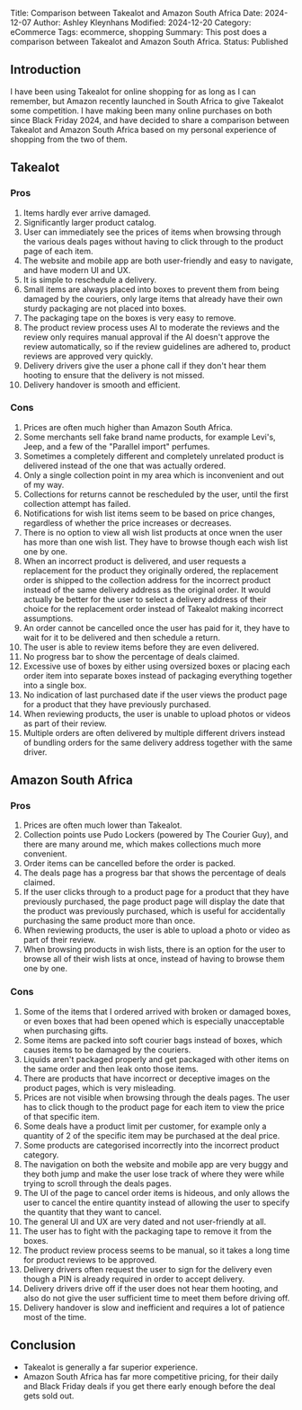 Title: Comparison between Takealot and Amazon South Africa
Date: 2024-12-07
Author: Ashley Kleynhans
Modified: 2024-12-20
Category: eCommerce
Tags: ecommerce, shopping
Summary: This post does a comparison between Takealot and
    Amazon South Africa.
Status: Published


## Introduction

I have been using Takealot for online shopping for as long
as I can remember, but Amazon recently launched in South Africa
to give Takealot some competition.  I have making been many online
purchases on both since Black Friday 2024, and have decided to
share a comparison between Takealot and Amazon South Africa
based on my personal experience of shopping from the two
of them.

## Takealot

### Pros

1.  Items hardly ever arrive damaged.
2.  Significantly larger product catalog.
3.  User can immediately see the prices of items when browsing
    through the various deals pages without having to click
    through to the product page of each item.
4.  The website and mobile app are both user-friendly
    and easy to navigate, and have modern UI and UX.
5.  It is simple to reschedule a delivery.
6.  Small items are always placed into boxes to prevent them
    from being damaged by the couriers, only large items
    that already have their own sturdy packaging are not
    placed into boxes.
7.  The packaging tape on the boxes is very easy to remove.
8.  The product review process uses AI to moderate the reviews
    and the review only requires manual approval if the AI
    doesn't approve the review automatically, so if the
    review guidelines are adhered to, product reviews are
    approved very quickly.
9.  Delivery drivers give the user a phone call if they
    don't hear them hooting to ensure that the delivery is
    not missed.
10. Delivery handover is smooth and efficient.

### Cons

1.  Prices are often much higher than Amazon South Africa.
2.  Some merchants sell fake brand name products, for example
    Levi's, Jeep, and a few of the "Parallel import"
    perfumes.
3.  Sometimes a completely different and completely unrelated
    product is delivered instead of the one that was actually
    ordered.
4.  Only a single collection point in my area which is inconvenient
    and out of my way.
5.  Collections for returns cannot be rescheduled by the user,
    until the first collection attempt has failed.
6.  Notifications for wish list items seem to be based on price
    changes, regardless of whether the price increases or decreases.
7.  There is no option to view all wish list products at once wnen
    the user has more than one wish list.  They have to browse
    though each wish list one by one.
8.  When an incorrect product is delivered, and user requests a
    replacement for the product they originally ordered, the
    replacement order is shipped to the collection address for
    the incorrect product instead of the same delivery address
    as the original order.  It would actually be better for
    the user to select a delivery address of their choice for
    the replacement order instead of Takealot making incorrect
    assumptions.
9.  An order cannot be cancelled once the user has paid for it,
    they have to wait for it to be delivered and then schedule
    a return.
10. The user is able to review items before they are even
    delivered.
11. No progress bar to show the percentage of deals claimed.
12. Excessive use of boxes by either using oversized boxes or
    placing each order item into separate boxes instead of
    packaging everything together into a single box.
13. No indication of last purchased date if the user views
    the product page for a product that they have previously
    purchased.
14. When reviewing products, the user is unable to upload
    photos or videos as part of their review.
15. Multiple orders are often delivered by multiple different
    drivers instead of bundling orders for the same delivery
    address together with the same driver.

## Amazon South Africa

### Pros

1. Prices are often much lower than Takealot.
2. Collection points use Pudo Lockers (powered by The Courier
   Guy), and there are many around me, which makes collections
   much more convenient.
3. Order items can be cancelled before the order is packed.
4. The deals page has a progress bar that shows the percentage
   of deals claimed.
5. If the user clicks through to a product page for a product
   that they have previously purchased, the page product page
   will display the date that the product was previously
   purchased, which is useful for accidentally purchasing the
   same product more than once.
6. When reviewing products, the user is able to upload a photo
   or video as part of their review.
7. When browsing products in wish lists, there is an option for
   the user to browse all of their wish lists at once, instead
   of having to browse them one by one.

### Cons

1.  Some of the items that I ordered arrived with
    broken or damaged boxes, or even boxes that had been opened
    which is especially unacceptable when purchasing gifts.
2.  Some items are packed into soft courier bags instead of
    boxes, which causes items to be damaged by the couriers.
3.  Liquids aren't packaged properly and get packaged with
    other items on the same order and then leak onto those
    items.
4.  There are products that have incorrect or deceptive images
    on the product pages, which is very misleading.
5.  Prices are not visible when browsing through the deals
    pages.  The user has to click though to the product page
    for each item to view the price of that specific item.
6.  Some deals have a product limit per customer, for example
    only a quantity of 2 of the specific item may be purchased
    at the deal price.
7.  Some products are categorised incorrectly into the incorrect
    product category.
8.  The navigation on both the website and mobile app are very
    buggy and they both jump and make the user lose track of
    where they were while trying to scroll through the 
    deals pages.
9.  The UI of the page to cancel order items is hideous,
    and only allows the user to cancel the entire quantity
    instead of allowing the user to specify the quantity that
    they want to cancel.
10. The general UI and UX are very dated and not user-friendly
    at all.
11. The user has to fight with the packaging tape to remove it
    from the boxes.
12. The product review process seems to be manual, so it takes
    a long time for product reviews to be approved.
13. Delivery drivers often request the user to sign for the
    delivery even though a PIN is already required in order
    to accept delivery.
14. Delivery drivers drive off if the user does not hear them
    hooting, and also do not give the user sufficient time to
    meet them before driving off.
15. Delivery handover is slow and inefficient and requires
    a lot of patience most of the time.

## Conclusion

- Takealot is generally a far superior experience.
- Amazon South Africa has far more competitive pricing,
  for their daily and Black Friday deals if you get there
  early enough before the deal gets sold out.

